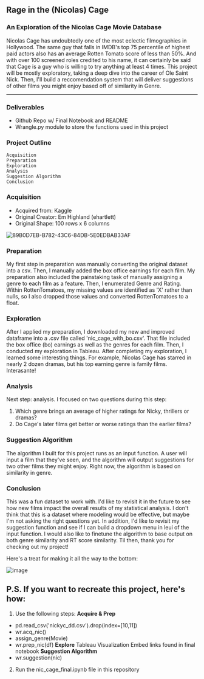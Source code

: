 ## Rage in the (Nicolas) Cage
### An Exploration of the Nicolas Cage Movie Database

Nicolas Cage has undoubtedly one of the most eclectic filmographies in Hollywood. The same guy that falls in IMDB's top 75 percentile of highest paid actors also has an average Rotten Tomato score of less than 50%. And with over 100 screened roles credited to his name, it can certainly be said that Cage is a guy who is willing to try anything at least 4 times. This project will be mostly exploratory, taking a deep dive into the career of Ole Saint Nick. Then, I'll build a reccomendation system that will deliver suggestions of other films you might enjoy based off of similarity in Genre.
___________________________________________________________________________________________________________________________
### Deliverables

   - Github Repo w/ Final Notebook and README
   - Wrangle.py module to store the functions used in this project
    
### Project Outline

    Acquisition
    Preparation
    Exploration
    Analysis
    Suggestion Algorithm
    Conclusion

### Acquisition

- Acquired from: Kaggle
- Original Creator:  Em Highland (ehartlett)
- Original Shape: 100 rows x 6 columns

![89B0D7EB-B782-43C6-84DB-5E0EDBAB33AF](https://github.com/mack-mcglenn/indy_project/assets/122935207/b0fa578c-4f44-43fc-9118-6ba50b8f59a7)

### Preparation

My first step in preparation was manually converting the original dataset into a csv. Then, I manually added the box office earnings for each film. My preparation also included the painstaking task of manually assigning a genre to each film as a feature. Then, I enumerated Genre and Rating. Within RottenTomatoes, my missing values are identified as 'X' rather than nulls, so I also dropped those values and converted RottenTomatoes to a float.

### Exploration

After I applied my preparation, I downloaded my new and improved dataframe into a .csv file called 'nic_cage_with_bo.csv'. That file included the box office (bo) earnings as well as the genres for each film. Then, I conducted my exploration in Tableau. After completing my exploration, I learned some interesting things. For example, Nicolas Cage has starred in nearly 2 dozen dramas, but his top earning genre is family films. Interasante!

### Analysis

Next step: analysis. I focused on two questions during this step:
1. Which genre brings an average of higher ratings for Nicky, thrillers or dramas?
2. Do Cage's later films get better or worse ratings than the earlier films?

### Suggestion Algorithm

The algorithm I built for this project runs as an input function. A user will input a film that they've seen, and the algorithm will output suggestions for two other films they might enjoy. Right now, the algorithm is based on similarity in genre. 

### Conclusion

This was a fun dataset to work with. I'd like to revisit it in the future to see how new films impact the overall results of my statistical analysis. I don't think that this is a dataset where modeling would be effective, but maybe I'm not asking the right questions yet. In addition, I'd like to revisit my suggestion function and see if I can build a dropdown menu in leui of the input function. I would also like to finetune the algorithm to base output on both genre similarity and RT score similarity. Til then, thank you for checking out my project! 

Here's a treat for making it all the way to the bottom:

![image](https://github.com/mack-mcglenn/indy_project/assets/122935207/960dad28-35cb-4efa-b249-2eac4b730f95)

## P.S. If you want to recreate this project, here's how:

1. Use the following steps:
**Acquire & Prep**
- pd.read_csv('nickyc_dd.csv').drop(index=[10,11])
- wr.acq_nic()
- assign_genre(Movie)
- wr.prep_nic(df)
**Explore**
Tableau Visualization Embed links found in final notebook
**Suggestion Algorithm**
- wr.suggestion(nic)
2. Run the nic_cage_final.ipynb file in this repository

